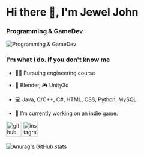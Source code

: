 # Hi there 👋, I'm Jewel John
### Programming & GameDev
![Programming & GameDev](https://arturssmirnovs.github.io/github-profile-readme-generator/images/banner.png)

### I'm what I do. If you don't know me 
- 👨‍🔧 Pursuing engineering course
- 🚀 Blender, 🎮 Unity3d
- 💻 Java, C/C++, C#, HTML, CSS, Python, MySQL

- 🔭 I’m currently working on an indie game. 

[<img src='https://cdn.jsdelivr.net/npm/simple-icons@3.0.1/icons/github.svg' alt='github' height='40'>](https://github.com/jewelvjohn.github.io)  [<img src='https://cdn.jsdelivr.net/npm/simple-icons@3.0.1/icons/instagram.svg' alt='instagram' height='40'>](https://www.instagram.com/jewelvjohn/)  

[![Anurag's GitHub stats](https://github-readme-stats.vercel.app/api?username=jewelvjohn&show_icons=true&theme=tokyonight)](https://github.com/anuraghazra/github-readme-stats)
